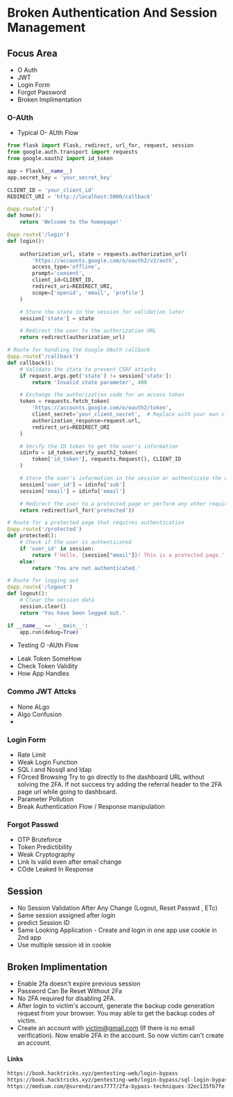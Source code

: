# Broken Authentication And Session Management
## Focus Area
- O Auth
- JWT
- Login Form
- Forgot Password
- Broken Implimentation

### O-AUth
- Typical O- AUth Flow

```python
from flask import Flask, redirect, url_for, request, session
from google.auth.transport import requests
from google.oauth2 import id_token

app = Flask(__name__)
app.secret_key = 'your_secret_key'  

CLIENT_ID = 'your_client_id'  
REDIRECT_URI = 'http://localhost:5000/callback'  

@app.route('/')
def home():
    return 'Welcome to the homepage!'

@app.route('/login')
def login():
   
    authorization_url, state = requests.authorization_url(
        'https://accounts.google.com/o/oauth2/v2/auth',
        access_type='offline',
        prompt='consent',
        client_id=CLIENT_ID,
        redirect_uri=REDIRECT_URI,
        scope=['openid', 'email', 'profile']
    )

    # Store the state in the session for validation later
    session['state'] = state

    # Redirect the user to the authorization URL
    return redirect(authorization_url)

# Route for handling the Google OAuth callback
@app.route('/callback')
def callback():
    # Validate the state to prevent CSRF attacks
    if request.args.get('state') != session['state']:
        return 'Invalid state parameter', 400

    # Exchange the authorization code for an access token
    token = requests.fetch_token(
        'https://accounts.google.com/o/oauth2/token',
        client_secret='your_client_secret',  # Replace with your own client secret
        authorization_response=request.url,
        redirect_uri=REDIRECT_URI
    )

    # Verify the ID token to get the user's information
    idinfo = id_token.verify_oauth2_token(
        token['id_token'], requests.Request(), CLIENT_ID
    )

    # Store the user's information in the session or authenticate the user
    session['user_id'] = idinfo['sub']
    session['email'] = idinfo['email']

    # Redirect the user to a protected page or perform any other required actions
    return redirect(url_for('protected'))

# Route for a protected page that requires authentication
@app.route('/protected')
def protected():
    # Check if the user is authenticated
    if 'user_id' in session:
        return f'Hello, {session["email"]}! This is a protected page.'
    else:
        return 'You are not authenticated.'

# Route for logging out
@app.route('/logout')
def logout():
    # Clear the session data
    session.clear()
    return 'You have been logged out.'

if __name__ == '__main__':
    app.run(debug=True)

```
- Testing O -AUth Flow
* Leak Token SomeHow
* Check Token Validity 
* How App Handles

### Commo JWT Attcks
- None ALgo
- Algo Confusion
- 

### Login Form
- Rate Limit
- Weak Login Function
- SQL i and NosqlI and ldap
- FOrced Browsing Try to go directly to the dashboard URL without solving the 2FA. If not success try adding the referral header to the 2FA page url while going to dashboard.
- Parameter Pollution
- Break Authentication Flow / Response manipulation

### Forgot Passwd
- OTP Bruteforce
- Token Predictibility
- Weak Cryptography
- Link Is valid even after email change
- COde Leaked In Response


## Session
- No Session Validation After Any Change (Logout, Reset Passwd , ETc)
- Same session assigned after login 
- predict Session ID
- Same Looking Application - Create and login in one app use cookie in 2nd app
- Use multiple session id in cookie

## Broken Implimentation
- Enable 2fa doesn't expire previous session
- Password Can Be Reset Without 2Fa
- No 2FA required for disabling 2FA.
-  After login to victim's account, generate the backup code generation request from your browser. You may able to get the backup codes of victim.
-  Create an account with victim@gmail.com (If there is no email verification). Now enable 2FA in the account. So now victim can't create an account.



#### Links 
```bash
https://book.hacktricks.xyz/pentesting-web/login-bypass
https://book.hacktricks.xyz/pentesting-web/login-bypass/sql-login-bypass
https://medium.com/@surendirans7777/2fa-bypass-techniques-32ec135fb7fe

```

